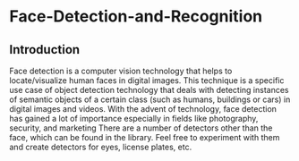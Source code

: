 # Face-Detection-and-Recognition
## Introduction
Face detection is a computer vision technology that helps to locate/visualize human faces in digital images. This technique is a specific use case of object detection     technology that deals with detecting instances of semantic objects of a certain class (such as humans, buildings or cars) in digital images and videos. With the advent of technology, face detection has gained a lot of importance especially in fields like photography, security, and marketing
There are a number of detectors other than the face, which can be found in the library. Feel free to experiment with them and create detectors for eyes, license plates, etc.
